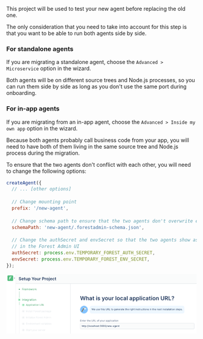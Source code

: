 This project will be used to test your new agent before replacing the old one.

The only consideration that you need to take into account for this step is that you want to be able to run both agents side by side.

### For standalone agents

If you are migrating a standalone agent, choose the `Advanced > Microservice` option in the wizard.

Both agents will be on different source trees and Node.js processes, so you can run them side by side as long as you don't use the same port during onboarding.

### For in-app agents

If you are migrating from an in-app agent, choose the `Advanced > Inside my own app` option in the wizard.

Because both agents probably call business code from your app, you will need to have both of them living in the same source tree and Node.js process during the migration.

To ensure that the two agents don't conflict with each other, you will need to change the following options:

```javascript
createAgent({
  // ... [other options]

  // Change mounting point
  prefix: '/new-agent',

  // Change schema path to ensure that the two agents don't overwrite each other schemas
  schemaPath: 'new-agent/.forestadmin-schema.json',

  // Change the authSecret and envSecret so that the two agents show as two different projects
  // in the Forest Admin UI
  authSecret: process.env.TEMPORARY_FOREST_AUTH_SECRET,
  envSecret: process.env.TEMPORARY_FOREST_ENV_SECRET,
});
```

![Enter the same prefix in the UI](../../../assets/migration-application-url.png)
